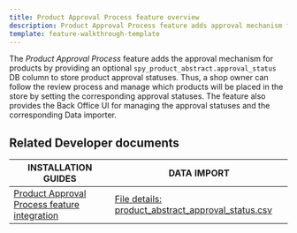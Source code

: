 ```yaml
---
title: Product Approval Process feature overview
description: Product Approval Process feature adds approval mechanism for products.
template: feature-walkthrough-template
---
```


The *Product Approval Process* feature adds the approval mechanism for products by providing an optional `spy_product_abstract.approval_status` DB column to store product approval statuses. Thus, a shop owner can follow the review process and manage which products will be placed in the store by setting the corresponding approval statuses. The feature also provides the Back Office UI for managing the approval statuses and the corresponding Data importer.

## Related Developer documents

|INSTALLATION GUIDES  | DATA IMPORT |
|---------|---------|
| [Product Approval Process feature integration](/docs/pbc/all/product-information-management/{{page.version}}/install-and-upgrade/install-features/install-the-product-approval-process-feature.html) | [File details: product_abstract_approval_status.csv](/docs/pbc/all/product-information-management/{{page.version}}/import-and-export-data/products-data-import/file-details-product-abstract-approval-status.csv.html)  |
